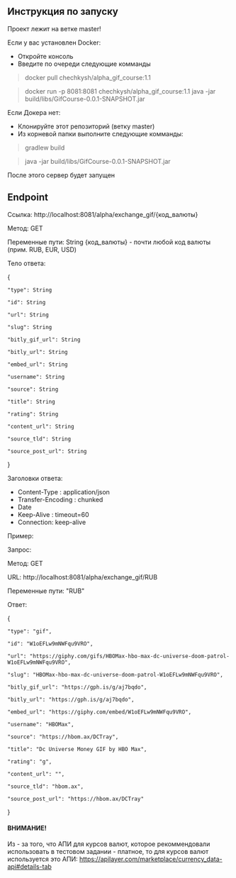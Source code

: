 ## Инструкция по запуску

Проект лежит на ветке master!

Если у вас установлен Docker:
- Откройте консоль
- Введите по очереди следующие комманды

> docker pull chechkysh/alpha_gif_course:1.1

> docker run -p 8081:8081 chechkysh/alpha_gif_course:1.1 java -jar build/libs/GifCourse-0.0.1-SNAPSHOT.jar

Если Докера нет:

- Клонируйте этот репозиторий (ветку master)
- Из корневой папки выполните следующие комманды: 

> gradlew build

> java -jar build/libs/GifCourse-0.0.1-SNAPSHOT.jar

После этого сервер будет запущен 

## Endpoint

Ссылка: http://localhost:8081/alpha/exchange_gif/{код_валюты}

Метод: GET

Переменные пути: String {код_валюты} - почти любой код валюты (прим. RUB, EUR, USD)

Тело ответа: 

{

    "type": String
    
    "id": String
    
    "url": String
    
    "slug": String
    
    "bitly_gif_url": String
    
    "bitly_url": String
    
    "embed_url": String
    
    "username": String
    
    "source": String
    
    "title": String
    
    "rating": String
    
    "content_url": String
    
    "source_tld": String
    
    "source_post_url": String
    
}

Заголовки ответа: 
- Content-Type : application/json
- Transfer-Encoding : chunked
- Date 
- Keep-Alive : timeout=60
- Connection: keep-alive

Пример:

Запрос: 

Метод: GET

URL: http://localhost:8081/alpha/exchange_gif/RUB 

Переменные пути: "RUB"

Ответ: 

{

    "type": "gif",
    
    "id": "W1oEFLw9mNWFqu9VRO",
    
    "url": "https://giphy.com/gifs/HBOMax-hbo-max-dc-universe-doom-patrol-W1oEFLw9mNWFqu9VRO",
    
    "slug": "HBOMax-hbo-max-dc-universe-doom-patrol-W1oEFLw9mNWFqu9VRO",
    
    "bitly_gif_url": "https://gph.is/g/aj7bqdo",
    
    "bitly_url": "https://gph.is/g/aj7bqdo",
    
    "embed_url": "https://giphy.com/embed/W1oEFLw9mNWFqu9VRO",
    
    "username": "HBOMax",
    
    "source": "https://hbom.ax/DCTray",
    
    "title": "Dc Universe Money GIF by HBO Max",
    
    "rating": "g",
    
    "content_url": "",
    
    "source_tld": "hbom.ax",
    
    "source_post_url": "https://hbom.ax/DCTray"
    
}


#### ВНИМАНИЕ!

Из - за того, что АПИ для курсов валют, которое рекоммендовали использовать в тестовом задании - платное, то для курсов валют используется это АПИ:
https://apilayer.com/marketplace/currency_data-api#details-tab

